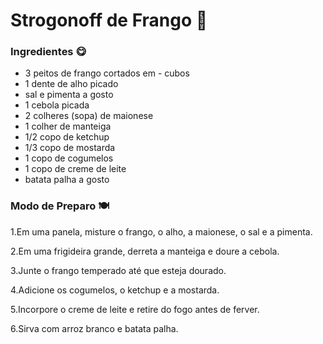 # Strogonoff de Frango :chicken:

### Ingredientes :yum:
- 3 peitos de frango cortados em - cubos
- 1 dente de alho picado
- sal e pimenta a gosto
- 1 cebola picada
- 2 colheres (sopa) de maionese
- 1 colher de manteiga
- 1/2 copo de ketchup
- 1/3 copo de mostarda
- 1 copo de cogumelos
- 1 copo de creme de leite
- batata palha a gosto
### Modo de Preparo :plate_with_cutlery:

1.Em uma panela, misture o frango, o alho, a maionese, o sal e a pimenta.

2.Em uma frigideira grande, derreta a manteiga e doure a cebola.

3.Junte o frango temperado até que esteja dourado.

4.Adicione os cogumelos, o ketchup e a mostarda.

5.Incorpore o creme de leite e retire do fogo antes de ferver.

6.Sirva com arroz branco e batata palha.



